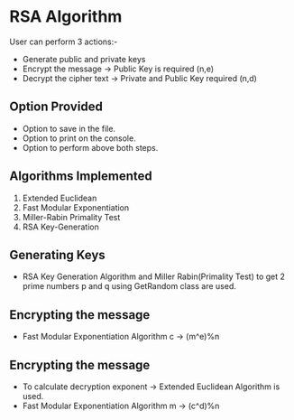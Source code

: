 # RSA Algorithm
User can perform 3 actions:-
- Generate public and private keys
- Encrypt the message -> Public Key is required (n,e)
- Decrypt the cipher text -> Private and Public Key required (n,d)

## Option Provided
- Option to save in the file.
- Option to print on the console.
- Option to perform above both steps.

## Algorithms Implemented
1) Extended Euclidean
2) Fast Modular Exponentiation
3) Miller-Rabin Primality Test
4) RSA Key-Generation

## Generating Keys
- RSA Key Generation Algorithm and Miller Rabin(Primality Test) to get 2 prime numbers p and q using GetRandom class are used.

## Encrypting the message
- Fast Modular Exponentiation Algorithm
    c -> (m^e)%n 
    
## Encrypting the message
- To calculate decryption exponent -> Extended Euclidean Algorithm is used.
- Fast Modular Exponentiation Algorithm
    m -> (c^d)%n